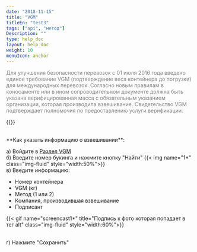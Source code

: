 ```yaml
---
date: "2018-11-15"
title: "VGM"
titleEn: "test3"
tags: ["api", "метод"]
Description: ""
type: help_doc
layout: help_doc
weight: 10
menuIcon: anchor
---
```


<span style="color:gray">Для улучшения безопасности перевозок с 01 июля 2016 года введено единое требование VGM (подтверждение веса контейнера до погрузки) для международных перевозок. Согласно новым правилам в коносаменте или в ином сопроводительном документе должна быть указана верифицированная масса с обязательным указанием организации, которая производила взвешивание. Свидетельство VGM подтверждает полномочия по предоставлению услуги верификации. </span>

{{<alert icon="info-circle" color="alert11-light" text="Раздел VGM позволяет по номеру букинга искать контейнеры и указывать информацию о взвешивании для каждого контейнера." close="false">}}

<br/>
**Как указать информацию о взвешивании**:

а) Войдите в <a href="https://my.fesco.com/vgm" target="_blank">Раздел VGM </a> <br/>
б) Введите номер букинга и нажмите кнопку "Найти"
{{< img name="1*" class="img-fluid" style="width:50%">}}
<br/>
в) Введите информацию:

* Номер контейнера
* VGM (кг)
* Метод (1 или 2)
* Компания, производившая взвешивание
* Подписант

{{< gif name="screencast1*" title="Подпись к фото которая попадает в тег alt" class="img-fluid" style="width:60%">}}

<br/>
г) Нажмите "Сохранить"